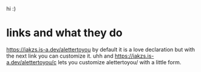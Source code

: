 hi :)

# links and what they do
https://iakzs.is-a.dev/alettertoyou by default it is a love declaration but with the next link you can customize it.
uhh and
https://iakzs.is-a.dev/alettertoyou/c lets you customize alettertoyou/ with a little form.
